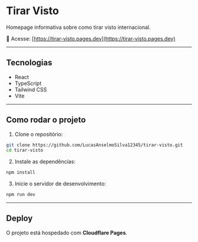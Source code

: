 # Tirar Visto

Homepage informativa sobre como tirar visto internacional.

🔗 Acesse: [https://tirar-visto.pages.dev](https://tirar-visto.pages.dev)

---

## Tecnologias

* React
* TypeScript
* Tailwind CSS
* Vite

---

## Como rodar o projeto

1. Clone o repositório:

```bash
git clone https://github.com/LucasAnselmoSilva12345/tirar-visto.git
cd tirar-visto
```

2. Instale as dependências:

```bash
npm install
```

3. Inicie o servidor de desenvolvimento:

```bash
npm run dev
```

---

## Deploy

O projeto está hospedado com **Cloudflare Pages**.
